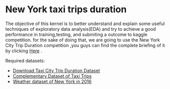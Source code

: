 <h1> New York taxi trips duration </h1>

The objective of this kernel is to better understand and explain some useful techniques of exploratory data analysis(EDA) and try to achieve a good performance in training,testing, and submiting a outcome to kaggle competition. for the sake of doing that, we are going to use the New York City Trip Duration competition ,you guys can find the complete briefing of it by clicking <a href="https://www.kaggle.com/competitions/nyc-taxi-trip-duration/overview">Here</a> .

Required datasets:
* <a href="https://www.kaggle.com/competitions/nyc-taxi-trip-duration/data" >Download Taxi City Trip Duration Dataset</a>
* <a href = "https://drive.google.com/file/d/1WIWwC4F3ITnuW7xk0hPomQgYq35OVsaN/view?usp=sharing">Complementary Dataset of Taxi Trips</a>
* <a href = "https://drive.google.com/file/d/1kfRBRtaX-g8HjGvY3kmoWIu2H3x4_ZHE/view?usp=sharing">Weather dataset of New York in 2016</a>
